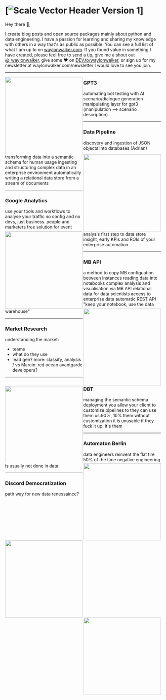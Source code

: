 # [![Scale Vector Header Version 1](https://github.com/scale-vector/.github/blob/main/SV-Banner.jpg)]
 
Hey there 👋,

I create blog posts and open source packages mainly about python and data engineering.  I have a passion for learning and sharing my knowledge with others in a way that's as public as possible.  You can see a full list of what I am up to on [waylonwalker.com](waylonwalker.com).  If you found value in something I have created, please feel free to send a [tip](https://www.buymeacoffee.com/bBdtMQO), give me a shout out [@_waylonwalker](https://twitter.com/_waylonwalker), give some ♥ on [DEV.to/waylonwalker](https://dev.to/waylonwalker), or sign up for my newsletter  at waylonwalker.com/newsletter  I would love to see you join.

 ---
 
 <p>
  <img width="250" align='left' src="https://github.com/WaylonWalker/WaylonWalker/blob/main/icon/hacktoberfest.png?raw=true">
</p>
 
### GPT3

automating bot testing with AI
scenario/dialogue generation
manipulating layer for gpt3
(manipulation --> scenario description)

 ---
 
 <p>
  <img width="250" align='right' src="https://github.com/WaylonWalker/WaylonWalker/blob/main/icon/hacktoberfest.png?raw=true">
</p>
 
### Data Pipeline

discovery and ingestion of JSON objects into databases (Adrian)
transforming data into a semantic schema for human usage
ingesting and structuring complex data in an enterprise environment
automatically writing a relational data store from a stream of documents

 ---
 
 <p>
  <img width="250" align='left' src="https://github.com/WaylonWalker/WaylonWalker/blob/main/icon/hacktoberfest.png?raw=true">
</p>
 
### Google Analytics

use your tools and workflows to analyse your traffic
no config and no devs, just business. people and marketers
free solution for event analysis
first step to data store
insight, early KPIs and ROIs of your enterprise automation

 ---
 
 <p>
  <img width="250" align='right' src="https://github.com/WaylonWalker/WaylonWalker/blob/main/icon/hacktoberfest.png?raw=true">
</p>
 
### MB API 

a method to copy MB configuation between instances
reading data into notebooks
complex analysis and visualisation via MB API
relational data for data scientists
access to enterprise data
automatic REST API
"keep your notebook, use the data warehouse"

 ---
 
 <p>
  <img width="250" align='left' src="https://github.com/WaylonWalker/WaylonWalker/blob/main/icon/hacktoberfest.png?raw=true">
</p>
 
### Market Research  

understanding the market:
-	teams
-	what do they use
- 	lead gen?
more: classify, analysis / vs Marcin: red ocean
avantgarde developers? 

 ---
 
 <p>
  <img width="250" align='right' src="https://github.com/WaylonWalker/WaylonWalker/blob/main/icon/hacktoberfest.png?raw=true">
</p>
 
### DBT  

managing the semantic schema deployment
you allow your client to customize pipelines to they can use them
us:90%, 10% them
without customization it is unusable
if they fuck it up, it's them

 ---
 
 <p>
  <img width="250" align='left' src="https://github.com/WaylonWalker/WaylonWalker/blob/main/icon/hacktoberfest.png?raw=true">
</p>
 
### Automaton Berlin  

data engineers reinvent the flat tire 50% of the time
negative engineering is usually not done in data

 ---
 
 <p>
  <img width="250" align='right' src="https://github.com/WaylonWalker/WaylonWalker/blob/main/icon/hacktoberfest.png?raw=true">
</p>

### Discord Democratization  

path way for new data renessaince?
